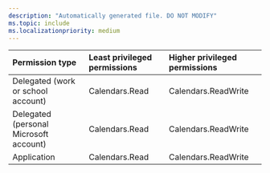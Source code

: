 ```yaml
---
description: "Automatically generated file. DO NOT MODIFY"
ms.topic: include
ms.localizationpriority: medium
---
```


|Permission type|Least privileged permissions|Higher privileged permissions|
|:---|:---|:---|
|Delegated (work or school account)|Calendars.Read|Calendars.ReadWrite|
|Delegated (personal Microsoft account)|Calendars.Read|Calendars.ReadWrite|
|Application|Calendars.Read|Calendars.ReadWrite|

